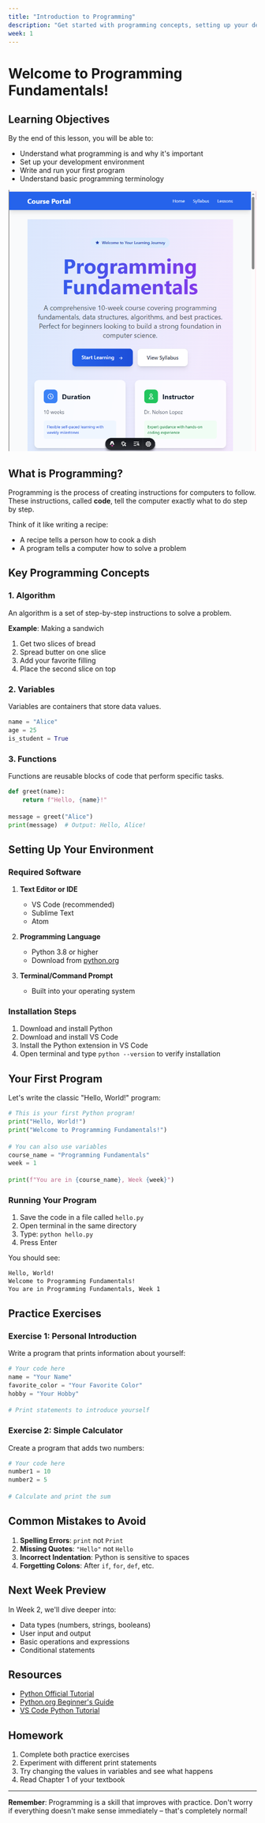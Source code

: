 ```yaml
---
title: "Introduction to Programming"
description: "Get started with programming concepts, setting up your development environment, and writing your first program."
week: 1
---
```


# Welcome to Programming Fundamentals!

## Learning Objectives

By the end of this lesson, you will be able to:

- Understand what programming is and why it's important
- Set up your development environment
- Write and run your first program
- Understand basic programming terminology

![alt text](image.png)

## What is Programming?

Programming is the process of creating instructions for computers to follow. These instructions, called **code**, tell the computer exactly what to do step by step.

Think of it like writing a recipe:
- A recipe tells a person how to cook a dish
- A program tells a computer how to solve a problem

## Key Programming Concepts

### 1. Algorithm
An algorithm is a set of step-by-step instructions to solve a problem.

**Example**: Making a sandwich
1. Get two slices of bread
2. Spread butter on one slice
3. Add your favorite filling
4. Place the second slice on top

### 2. Variables
Variables are containers that store data values.

```python
name = "Alice"
age = 25
is_student = True
```

### 3. Functions
Functions are reusable blocks of code that perform specific tasks.

```python
def greet(name):
    return f"Hello, {name}!"

message = greet("Alice")
print(message)  # Output: Hello, Alice!
```

## Setting Up Your Environment

### Required Software

1. **Text Editor or IDE**
   - VS Code (recommended)
   - Sublime Text
   - Atom

2. **Programming Language**
   - Python 3.8 or higher
   - Download from [python.org](https://python.org)

3. **Terminal/Command Prompt**
   - Built into your operating system

### Installation Steps

1. Download and install Python
2. Download and install VS Code
3. Install the Python extension in VS Code
4. Open terminal and type `python --version` to verify installation

## Your First Program

Let's write the classic "Hello, World!" program:

```python
# This is your first Python program!
print("Hello, World!")
print("Welcome to Programming Fundamentals!")

# You can also use variables
course_name = "Programming Fundamentals"
week = 1

print(f"You are in {course_name}, Week {week}")
```

### Running Your Program

1. Save the code in a file called `hello.py`
2. Open terminal in the same directory
3. Type: `python hello.py`
4. Press Enter

You should see:
```
Hello, World!
Welcome to Programming Fundamentals!
You are in Programming Fundamentals, Week 1
```

## Practice Exercises

### Exercise 1: Personal Introduction
Write a program that prints information about yourself:

```python
# Your code here
name = "Your Name"
favorite_color = "Your Favorite Color"
hobby = "Your Hobby"

# Print statements to introduce yourself
```

### Exercise 2: Simple Calculator
Create a program that adds two numbers:

```python
# Your code here
number1 = 10
number2 = 5

# Calculate and print the sum
```

## Common Mistakes to Avoid

1. **Spelling Errors**: `print` not `Print`
2. **Missing Quotes**: `"Hello"` not `Hello`
3. **Incorrect Indentation**: Python is sensitive to spaces
4. **Forgetting Colons**: After `if`, `for`, `def`, etc.

## Next Week Preview

In Week 2, we'll dive deeper into:
- Data types (numbers, strings, booleans)
- User input and output
- Basic operations and expressions
- Conditional statements

## Resources

- [Python Official Tutorial](https://docs.python.org/3/tutorial/)
- [Python.org Beginner's Guide](https://wiki.python.org/moin/BeginnersGuide)
- [VS Code Python Tutorial](https://code.visualstudio.com/docs/python/python-tutorial)

## Homework

1. Complete both practice exercises
2. Experiment with different print statements
3. Try changing the values in variables and see what happens
4. Read Chapter 1 of your textbook

---

**Remember**: Programming is a skill that improves with practice. Don't worry if everything doesn't make sense immediately – that's completely normal!